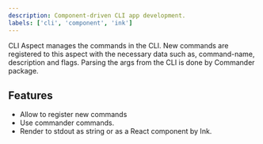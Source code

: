 ```yaml
---
description: Component-driven CLI app development.
labels: ['cli', 'component', 'ink']
---
```


CLI Aspect manages the commands in the CLI. New commands are registered to this aspect with the necessary data such as, command-name, description and flags. Parsing the args from the CLI is done by Commander package.

## Features

- Allow to register new commands
- Use commander commands.
- Render to stdout as string or as a React component by Ink.
